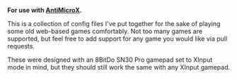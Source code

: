 **For use with [AntiMicroX](https://github.com/AntiMicroX/antimicroX).**

This is a collection of config files I've put together for the sake of playing
some old web-based games comfortably. Not too many games are supported,
but feel free to add support for any game you would like via pull requests.

These were designed with an 8BitDo SN30 Pro gamepad set to XInput mode in
mind, but they should still work the same with any XInput gamepad.
